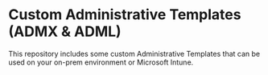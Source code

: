 # Custom Administrative Templates (ADMX & ADML)

This repository includes some custom Administrative Templates that can be used on your on-prem environment or Microsoft Intune.
